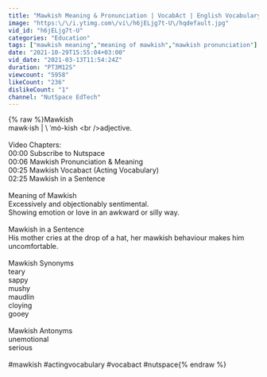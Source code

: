 ```yaml
---
title: "Mawkish Meaning & Pronunciation | VocabAct | English Vocabulary | NutSpace"
image: "https:\/\/i.ytimg.com\/vi\/h6jELjg7t-U\/hqdefault.jpg"
vid_id: "h6jELjg7t-U"
categories: "Education"
tags: ["mawkish meaning","meaning of mawkish","mawkish pronunciation"]
date: "2021-10-29T15:55:04+03:00"
vid_date: "2021-03-13T11:54:24Z"
duration: "PT3M12S"
viewcount: "5958"
likeCount: "236"
dislikeCount: "1"
channel: "NutSpace EdTech"
---
```

{% raw %}Mawkish<br />mawk·​ish | \ ˈmȯ-kish \<br />adjective.<br /><br />Video Chapters:<br />00:00 Subscribe to Nutspace<br />00:06 Mawkish Pronunciation &amp; Meaning<br />00:25 Mawkish Vocabact (Acting Vocabulary)<br />02:25 Mawkish in a Sentence<br /><br />Meaning of Mawkish<br />Excessively and objectionably sentimental.<br />Showing emotion or love in an awkward or silly way.<br /><br />Mawkish in a Sentence<br />His mother cries at the drop of a hat, her mawkish behaviour makes him uncomfortable.<br /><br />Mawkish Synonyms<br />teary<br />sappy<br />mushy<br />maudlin<br />cloying<br />gooey<br /><br />Mawkish Antonyms<br />unemotional<br />serious<br /><br />#mawkish #actingvocabulary #vocabact #nutspace{% endraw %}
